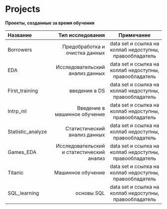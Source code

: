 # Projects

**Проекты, созданные за время обучения**


| Название | Тип исследования | Примечание |
| :-------------------- | ---------------------: |:---------------------------:|
| Borrowers | Предобработка и очистка данных | data set и ссылка на коллаб недоступны, правообладатель|
| EDA | Исследовательский анализ данных | data set и ссылка на коллаб недоступны, правообладатель|
| First_training | введение в DS | data set и ссылка на коллаб недоступны, правообладатель|
| Intrp_ml | Введение в машинное обучение| data set и ссылка на коллаб недоступны, правообладатель|
| Statistic_analyze | Статистический анализ данных| data set и ссылка на коллаб недоступны, правообладатель|
| Games_EDA | Исследовательский и статистический анализ| data set и ссылка на коллаб недоступны, правообладатель|
| Titanic | Машинное обучение| data set и ссылка на коллаб недоступны, правообладатель|
| SQL_learning | основы SQL| data set и ссылка на коллаб недоступны, правообладатель|

